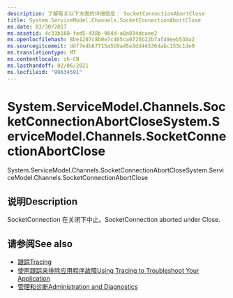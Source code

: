 ```yaml
---
description: 了解有关以下方面的详细信息： SocketConnectionAbortClose
title: System.ServiceModel.Channels.SocketConnectionAbortClose
ms.date: 03/30/2017
ms.assetid: 4c33b160-fed5-438b-964d-a0a034dcaee2
ms.openlocfilehash: 8be1207c8b0e7c405ca0725b22b7af49eeb530a2
ms.sourcegitcommit: ddf7edb67715a5b9a45e3dd44536dabc153c1de0
ms.translationtype: MT
ms.contentlocale: zh-CN
ms.lasthandoff: 02/06/2021
ms.locfileid: "99634591"
---
```

# <a name="systemservicemodelchannelssocketconnectionabortclose"></a><span data-ttu-id="f3fb7-103">System.ServiceModel.Channels.SocketConnectionAbortClose</span><span class="sxs-lookup"><span data-stu-id="f3fb7-103">System.ServiceModel.Channels.SocketConnectionAbortClose</span></span>

<span data-ttu-id="f3fb7-104">System.ServiceModel.Channels.SocketConnectionAbortClose</span><span class="sxs-lookup"><span data-stu-id="f3fb7-104">System.ServiceModel.Channels.SocketConnectionAbortClose</span></span>  
  
## <a name="description"></a><span data-ttu-id="f3fb7-105">说明</span><span class="sxs-lookup"><span data-stu-id="f3fb7-105">Description</span></span>  

 <span data-ttu-id="f3fb7-106">SocketConnection 在关闭下中止。</span><span class="sxs-lookup"><span data-stu-id="f3fb7-106">SocketConnection aborted under Close.</span></span>  
  
## <a name="see-also"></a><span data-ttu-id="f3fb7-107">请参阅</span><span class="sxs-lookup"><span data-stu-id="f3fb7-107">See also</span></span>

- [<span data-ttu-id="f3fb7-108">跟踪</span><span class="sxs-lookup"><span data-stu-id="f3fb7-108">Tracing</span></span>](index.md)
- [<span data-ttu-id="f3fb7-109">使用跟踪来排除应用程序故障</span><span class="sxs-lookup"><span data-stu-id="f3fb7-109">Using Tracing to Troubleshoot Your Application</span></span>](using-tracing-to-troubleshoot-your-application.md)
- [<span data-ttu-id="f3fb7-110">管理和诊断</span><span class="sxs-lookup"><span data-stu-id="f3fb7-110">Administration and Diagnostics</span></span>](../index.md)
